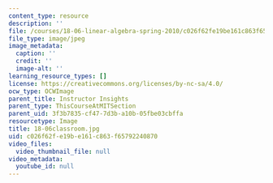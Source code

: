 ```yaml
---
content_type: resource
description: ''
file: /courses/18-06-linear-algebra-spring-2010/c026f62fe19be161c863f65792240870_18-06classroom.jpg
file_type: image/jpeg
image_metadata:
  caption: ''
  credit: ''
  image-alt: ''
learning_resource_types: []
license: https://creativecommons.org/licenses/by-nc-sa/4.0/
ocw_type: OCWImage
parent_title: Instructor Insights
parent_type: ThisCourseAtMITSection
parent_uid: 3f3b7835-cf47-7d3b-a10b-05fbe03cbffa
resourcetype: Image
title: 18-06classroom.jpg
uid: c026f62f-e19b-e161-c863-f65792240870
video_files:
  video_thumbnail_file: null
video_metadata:
  youtube_id: null
---
```

